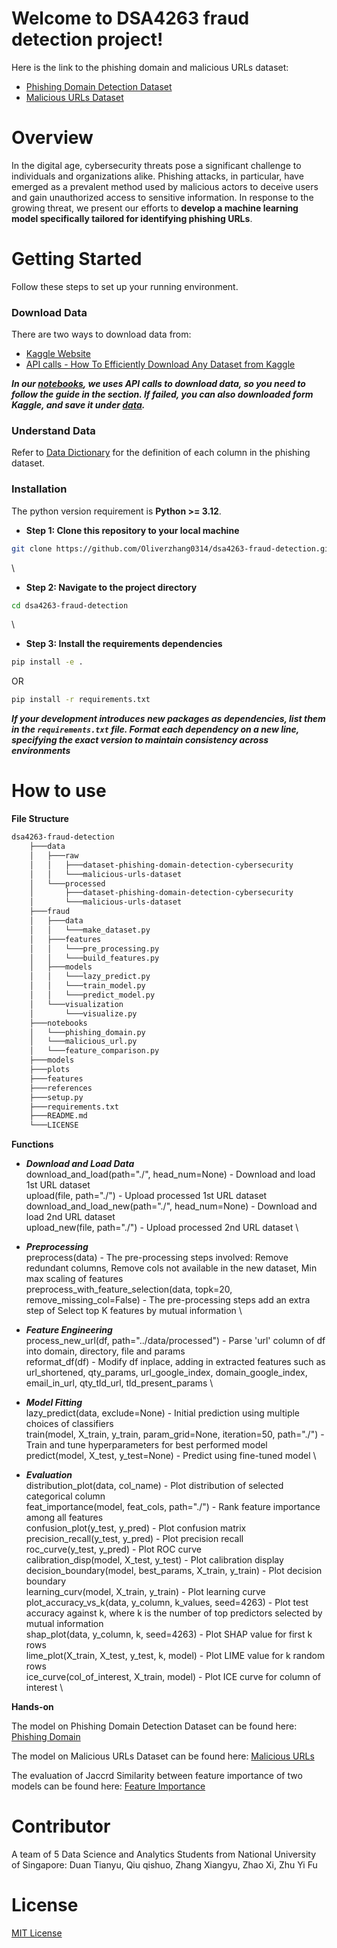 # Welcome to DSA4263 fraud detection project!

Here is the link to the phishing domain and malicious URLs dataset:
- [Phishing Domain Detection Dataset](https://www.kaggle.com/datasets/michellevp/dataset-phishing-domain-detection-cybersecurity)
- [Malicious URLs Dataset](https://www.kaggle.com/datasets/sid321axn/malicious-urls-dataset)

# Overview
In the digital age, cybersecurity threats pose a significant challenge to individuals and organizations alike. Phishing attacks, in particular, have emerged as a prevalent method used by malicious actors to deceive users and gain unauthorized access to sensitive information. In response to the growing threat, we present our efforts to **develop a machine learning model specifically tailored for identifying phishing URLs**.

# Getting Started
Follow these steps to set up your running environment.

### Download Data
There are two ways to download data from:
- [Kaggle Website](https://www.kaggle.com/)
- [API calls - How To Efficiently Download Any Dataset from Kaggle](https://ravi-chan.medium.com/how-to-download-any-data-set-from-kaggle-7e2adc152d7f)  

***In our [notebooks](notebooks/), we uses API calls to download data, so you need to follow the guide in the **<Getting Ready>** section. If failed, you can also downloaded form Kaggle, and save it under [data](data/).***

### Understand Data
Refer to [Data Dictionary](references/datadictionary.txt) for the definition of each column in the phishing dataset.

### Installation
The python version requirement is **Python >= 3.12**.

- **Step 1: Clone this repository to your local machine**
```bash
git clone https://github.com/Oliverzhang0314/dsa4263-fraud-detection.git
```
 \
- **Step 2: Navigate to the project directory**
```bash
cd dsa4263-fraud-detection
```
 \
- **Step 3: Install the requirements dependencies**
```bash
pip install -e .
```
OR
```bash
pip install -r requirements.txt
```

***If your development introduces new packages as dependencies, list them in the `requirements.txt` file. Format each dependency on a new line, specifying the exact version to maintain consistency across environments***

# How to use
**File Structure**
```bash
dsa4263-fraud-detection
    ├───data
    │   ├───raw
    │   │   ├───dataset-phishing-domain-detection-cybersecurity
    │   │   └───malicious-urls-dataset
    │   └───processed
    │       ├───dataset-phishing-domain-detection-cybersecurity
    │       └───malicious-urls-dataset
    ├───fraud
    │   ├───data
    │   │   └───make_dataset.py
    │   ├───features
    │   │   └───pre_processing.py
    │   │   └───build_features.py
    │   ├───models
    │   │   └───lazy_predict.py
    │   │   └───train_model.py
    │   │   └───predict_model.py
    │   └───visualization
    │       └───visualize.py
    ├───notebooks
    │   └───phishing_domain.py
    │   └───malicious_url.py
    │   └───feature_comparison.py
    ├───models
    ├───plots
    ├───features
    ├───references
    ├───setup.py
    ├───requirements.txt
    ├───README.md
    └───LICENSE

```

**Functions**

- ***Download and Load Data*** \
download_and_load(path="./", head_num=None) - Download and load 1st URL dataset \
upload(file, path="./") - Upload processed 1st URL dataset \
download_and_load_new(path="./", head_num=None) - Download and load 2nd URL dataset \
upload_new(file, path="./") - Upload processed 2nd URL dataset \

- ***Preprocessing*** \
preprocess(data) - The pre-processing steps involved: Remove redundant columns, Remove cols not available in the new dataset, Min max scaling of features \
preprocess_with_feature_selection(data, topk=20, remove_missing_col=False) - The pre-processing steps add an extra step of Select top K features by mutual information \

- ***Feature Engineering*** \
process_new_url(df, path="../data/processed") - Parse 'url' column of df into domain, directory, file and params \
reformat_df(df) - Modify df inplace, adding in extracted features such as url_shortened, qty_params, url_google_index, domain_google_index, email_in_url, qty_tld_url, tld_present_params \

- ***Model Fitting*** \
lazy_predict(data, exclude=None) - Initial prediction using multiple choices of classifiers \
train(model, X_train, y_train, param_grid=None, iteration=50, path="./") - Train and tune hyperparameters for best performed model \
predict(model, X_test, y_test=None) - Predict using fine-tuned model \

- ***Evaluation*** \
distribution_plot(data, col_name) - Plot distribution of selected categorical column \
feat_importance(model, feat_cols, path="./") - Rank feature importance among all features \
confusion_plot(y_test, y_pred) - Plot confusion matrix \
precision_recall(y_test, y_pred) - Plot precision recall \
roc_curve(y_test, y_pred) - Plot ROC curve \
calibration_disp(model, X_test, y_test) - Plot calibration display \
decision_boundary(model, best_params, X_train, y_train) - Plot decision boundary \
learning_curv(model, X_train, y_train) - Plot learning curve \
plot_accuracy_vs_k(data, y_column, k_values, seed=4263) - Plot test accuracy against k, where k is the number of top predictors selected by mutual information \
shap_plot(data, y_column, k, seed=4263) - Plot SHAP value for first k rows \
lime_plot(X_train, X_test, y_test, k, model) - Plot LIME value for k random rows \
ice_curve(col_of_interest, X_train, model) - Plot ICE curve for column of interest \

**Hands-on**

The model on Phishing Domain Detection Dataset can be found here: [Phishing Domain](notebooks/phishing_domain.ipynb)

The model on Malicious URLs Dataset can be found here: [Malicious URLs](notebooks/malicious_url.ipynb)

The evaluation of Jaccrd Similarity between feature importance of two models can be found here: [Feature Importance](notebooks/feature_comparison.ipynb)

# Contributor
A team of 5 Data Science and Analytics Students from National University of Singapore: Duan Tianyu, Qiu qishuo, Zhang Xiangyu, Zhao Xi, Zhu Yi Fu

# License
[MIT License](LICENSE)